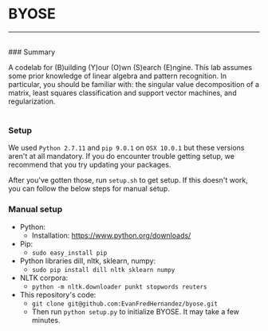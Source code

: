 # BYOSE
___
<br>
### Summary

A codelab for (B)uilding (Y)our (O)wn (S)earch (E)ngine. This lab assumes some prior knowledge of linear algebra and pattern recognition. In particular, you should be familiar with: the singular value decomposition of a matrix, least squares classification and support vector machines, and regularization. 
<br>
<br>


### Setup

We used `Python 2.7.11` and `pip 9.0.1` on `OSX 10.0.1` but these versions aren't at all mandatory. If you do encounter trouble getting setup, we recommend that you try updating your packages.

After you've gotten those, run `setup.sh` to get setup. If this doesn't work, you can follow the below steps for manual setup.

### Manual setup
* Python:
	* Installation: https://www.python.org/downloads/ 
* Pip:
	* `sudo easy_install pip`
* Python libraries dill, nltk, sklearn, numpy:
	* `sudo pip install dill nltk sklearn numpy`
* NLTK corpora:
	* `python -m nltk.downloader punkt stopwords reuters`
* This repository's code:
	* `git clone git@github.com:EvanFredHernandez/byose.git`
	* Then run `python setup.py` to initialize BYOSE. It may take a few minutes.